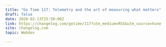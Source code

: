 ```yaml
---
title: "Go Time 117: Telemetry and the art of measuring what matters"
draft: false
date: 2020-02-13T15:50:00Z
link: https://changelog.com/gotime/117?utm_medium=RSS&utm_source=hune
site: changelog.com
topic: Webdev  

---
```

